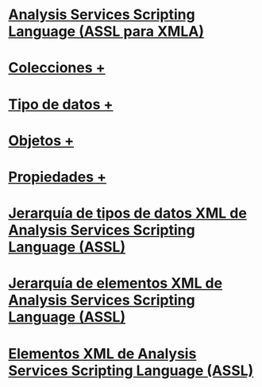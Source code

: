 # [Analysis Services Scripting Language (ASSL para XMLA)](analysis-services-scripting-language-assl-for-xmla.md)

# [Colecciones +](../../analysis-services/scripting/collections/accounts-element-assl.md)
# [Tipo de datos +](../../analysis-services/scripting/data-type/action-data-type-assl.md)
# [Objetos +](../../analysis-services/scripting/objects/account-element-assl.md)
# [Propiedades +](../../analysis-services/scripting/properties/access-element-assl.md)

# [Jerarquía de tipos de datos XML de Analysis Services Scripting Language (ASSL)](analysis-services-scripting-language-xml-data-type-hierarchy-assl.md)
# [Jerarquía de elementos XML de Analysis Services Scripting Language (ASSL)](analysis-services-scripting-language-xml-element-hierarchy-assl.md)
# [Elementos XML de Analysis Services Scripting Language (ASSL)](analysis-services-scripting-language-xml-elements-assl.md)
